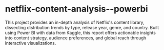 # netflix-content-analysis--powerbi
This project provides an in-depth analysis of Netflix's content library, dissecting distribution trends by type, release year, genre, and country. Built using Power BI with data from Kaggle, this report offers actionable insights into content strategy, audience preferences, and global reach through interactive visualizations.
